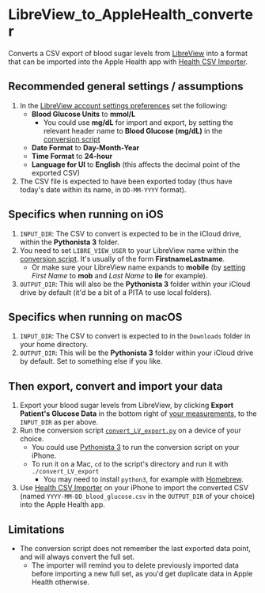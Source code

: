 # LibreView_to_AppleHealth_converter
Converts a CSV export of blood sugar levels from [LibreView](https://libreview.com) into a format that can be imported into the Apple Health app with [Health CSV Importer](https://lionheartsw.com/software/health-csv-importer/).

## Recommended general settings / assumptions
1. In the [LibreView account settings preferences](https://www1.libreview.com/Accounts/PatientUserSettings) set the following:
   - **Blood Glucose Units** to **mmol/L**
     - You could use **mg/dL** for import and export, by setting the relevant header name to **Blood Glucose (mg/dL)** in the [conversion script](./convert_LV_export.py)
   - **Date Format** to **Day-Month-Year**
   - **Time Format** to **24-hour**
   - **Language for UI** to **English** (this affects the decimal point of the exported CSV)
2. The CSV file is expected to have been exported today (thus have today's date within its name, in `DD-MM-YYYY` format).

## Specifics when running on iOS
1. `INPUT_DIR`: The CSV to convert is expected to be in the iCloud drive, within the **Pythonista 3** folder.
2. You need to set `LIBRE_VIEW_USER` to your LibreView name within the [conversion script](./convert_LV_export.py). It's usually of the form **FirstnameLastname**.
   - Or make sure your LibreView name expands to **mobile** (by [setting](https://www1.libreview.com/Accounts/PatientUserSettings) _First Name_ to **mob** and _Last Name_ to **ile** for example).
3. `OUTPUT_DIR`: This will also be the **Pythonista 3** folder within your iCloud drive by default (it'd be a bit of a PITA to use local folders).

## Specifics when running on macOS
1. `INPUT_DIR`: The CSV to convert is expected to in the `Downloads` folder in your home directory.
2. `OUTPUT_DIR`: This will be the **Pythonista 3** folder within your iCloud drive by default. Set to something else if you like.

## Then export, convert and import your data
1. Export your blood sugar levels from LibreView, by clicking **Export Patient's Glucose Data** in the bottom right of [your measurements](https://www1.libreview.com/Dashboard/MyMeasurements), to the `INPUT_DIR` as per above.
2. Run the conversion script [`convert_LV_export.py`](./convert_LV_export.py) on a device of your choice.
   - You could use [Pythonista 3](https://omz-software.com/pythonista/) to run the conversion script on your iPhone.
   - To run it on a Mac, `cd` to the script's directory and run it with `./convert_LV_export`
     - You may need to install `python3`, for example with [Homebrew](https://brew.sh).
3. Use [Health CSV Importer](https://lionheartsw.com/software/health-csv-importer/) on your iPhone to import the converted CSV (named `YYYY-MM-DD_blood_glucose.csv` in the `OUTPUT_DIR` of your choice) into the Apple Health app.

## Limitations
- The conversion script does not remember the last exported data point, and will always convert the full set.
  - The importer will remind you to delete previously imported data before importing a new full set, as you'd get duplicate data in Apple Health otherwise.
